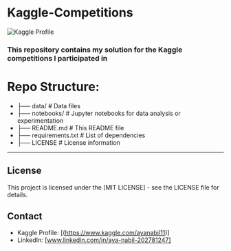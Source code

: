 # Kaggle-Competitions 

![Kaggle Profile](https://img.shields.io/badge/Kaggle-Competition%20s-20BEFF.svg)

### This repository contains my solution for the Kaggle competitions I participated in

# Repo Structure:

* ├── data/               # Data files
* ├── notebooks/          # Jupyter notebooks for data analysis or experimentation
* ├── README.md           # This README file
* ├── requirements.txt    # List of dependencies
* ├── LICENSE             # License information
_____________________________________________________________________
## License
This project is licensed under the [MIT LICENSE] - see the LICENSE file for details.

## Contact
* Kaggle Profile: [(https://www.kaggle.com/ayanabil11)]
* LinkedIn: [www.linkedin.com/in/aya-nabil-202781247]
